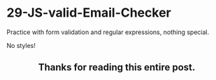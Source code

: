# 29-JS-valid-Email-Checker

Practice with form validation and regular expressions, nothing special.

No styles!

<h2 align="center">Thanks for reading this entire post.<h2>

